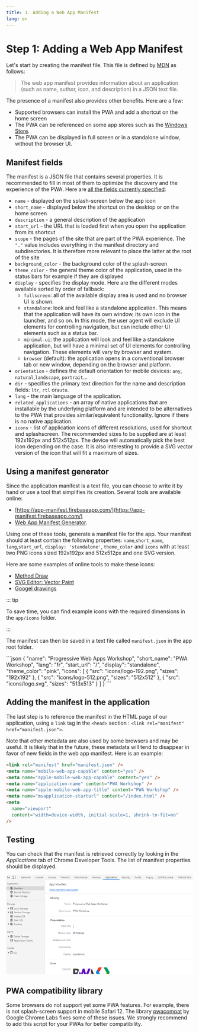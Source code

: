 ```yaml
---
title: 1. Adding a Web App Manifest
lang: en
---
```


# Step 1: Adding a Web App Manifest

Let's start by creating the manifest file. This file is defined by [MDN](https://developer.mozilla.org/en-US/docs/Web/Manifest) as follows:

> The web app manifest provides information about an application (such as name, author, icon, and description) in a JSON text file.

The presence of a manifest also provides other benefits. Here are a few:

- Supported browsers can install the PWA and add a shortcut on the home screen
- The PWA can be referenced on some app stores such as the [Windows Store](https://docs.microsoft.com/en-us/microsoft-edge/progressive-web-apps).
- The PWA can be displayed in full screen or in a standalone window, without the browser UI.

## Manifest fields

The manifest is a JSON file that contains several properties. It is recommended to fill in most of them to optimize the discovery and the experience of the PWA. Here are [all the fields currently specified](https://developer.mozilla.org/en/docs/Web/Manifest):

- `name` - displayed on the splash-screen below the app icon
- `short_name` - displayed below the shortcut on the desktop or on the home screen
- `description` - a general description of the application
- `start_url` - the URL that is loaded first when you open the application from its shortcut
- `scope` - the pages of the site that are part of the PWA experience. The `"."` value includes everything in the manifest directory and subdirectories. It is therefore more relevant to place the latter at the root of the site
- `background_color` - the background color of the splash-screen
- `theme_color` - the general theme color of the application, used in the status bars for example if they are displayed
- `display` - specifies the display mode. Here are the different modes available sorted by order of fallback:
  - `fullscreen`: all of the available display area is used and no browser UI is shown.
  - `standalone`: look and feel like a standalone application. This means that the application will have its own window, its own icon in the launcher, and so on. In this mode, the user agent will exclude UI elements for controlling navigation, but can include other UI elements such as a status bar.
  - `minimal-ui`: the application will look and feel like a standalone application, but will have a minimal set of UI elements for controlling navigation. These elements will vary by browser and system.
  - `browser` (default): the application opens in a conventional browser tab or new window, depending on the browser and platform.
- `orientation` - defines the default orientation for mobile devices: `any`, `natural`,`landscape`, `portrait`...
- `dir` - specifies the primary text direction for the name and description fields: `ltr`, `rtl` or`auto`.
- `lang` - the main language of the application.
- `related_applications` - an array of native applications that are installable by the underlying platform and are intended to be alternatives to the PWA that provides similar/equivalent functionality. Ignore if there is no native application.
- `icons` - list of application icons of different resolutions, used for shortcut and splashscreen. The recommended sizes to be supplied are at least 192x192px and 512x512px. The device will automatically pick the best icon depending on the case. It is also interesting to provide a SVG vector version of the icon that will fit a maximum of sizes.

## Using a manifest generator

Since the application manifest is a text file, you can choose to write it by hand or use a tool that simplifies its creation. Several tools are available online:

- [https://app-manifest.firebaseapp.com/](https://app-manifest.firebaseapp.com/)
- [Web App Manifest Generator](https://tomitm.github.io/appmanifest/).

Using one of these tools, generate a manifest file for the app. Your manifest should at least contain the following properties: `name`,`short_name`, `lang`,`start_url`, `display: 'standalone'`, `theme_color` and `icons` with at least two PNG icons sized 192x192px and 512x512px and one SVG version.

Here are some examples of online tools to make these icons:

- [Method Draw](https://editor.method.ac/)
- [SVG Editor: Vector Paint](http://vectorpaint.yaks.co.nz/)
- [Googel drawings](https://docs.google.com/drawings/)

::: tip

To save time, you can find example icons with the required dimensions in the `app/icons` folder.

:::

The manifest can then be saved in a text file called `manifest.json` in the app root folder.

<Solution>
```json
{
  "name": "Progressive Web Apps Workshop",
  "short_name": "PWA Workshop",
  "lang": "fr",
  "start_url": "/",
  "display": "standalone",
  "theme_color": "pink",
  "icons": [
    {
      "src": "icons/logo-192.png",
      "sizes": "192x192"
    },
    {
      "src": "icons/logo-512.png",
      "sizes": "512x512"
    },
    {
      "src": "icons/logo.svg",
      "sizes": "513x513"
    }
  ]
}
```
</Solution>

## Adding the manifest in the application

The last step is to reference the manifest in the HTML page of our application, using a `link` tag in the `<head>` section : `<link rel="manifest" href="manifest.json">`.

Note that other metadata are also used by some browsers and may be useful. It is likely that in the future, these metadata will tend to disappear in favor of new fields in the web app manifest. Here is an example:

```html
<link rel="manifest" href="manifest.json" />
<meta name="mobile-web-app-capable" content="yes" />
<meta name="apple-mobile-web-app-capable" content="yes" />
<meta name="application-name" content="PWA Workshop" />
<meta name="apple-mobile-web-app-title" content="PWA Workshop" />
<meta name="msapplication-starturl" content="/index.html" />
<meta
  name="viewport"
  content="width=device-width, initial-scale=1, shrink-to-fit=no"
/>
```

## Testing

You can check that the manifest is retrieved correctly by looking in the _Applications_ tab of Chrome Developer Tools. The list of manifest properties should be displayed.

![Manifest dev tools](./readme_assets/manifest_dev_tools.png)

## PWA compatibility library

Some browsers do not support yet some PWA features. For example, there is not splash-screen support in mobile Safari 12. The library
[pwacompat](https://github.com/GoogleChromeLabs/pwacompat) by Google Chrome Labs fixes some of these issues. We strongly recommend to add this script for your PWAs for better compatibility.
